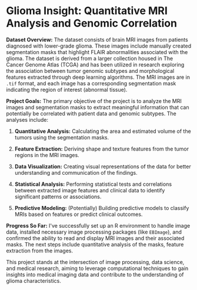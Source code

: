 # Glioma Insight: Quantitative MRI Analysis and Genomic Correlation

**Dataset Overview:**
The dataset consists of brain MRI images from patients diagnosed with lower-grade glioma. These images include manually created segmentation masks that highlight FLAIR abnormalities associated with the glioma. The dataset is derived from a larger collection housed in The Cancer Genome Atlas (TCGA) and has been utilized in research exploring the association between tumor genomic subtypes and morphological features extracted through deep learning algorithms. The MRI images are in `.tif` format, and each image has a corresponding segmentation mask indicating the region of interest (abnormal tissue).

**Project Goals:**
The primary objective of the project is to analyze the MRI images and segmentation masks to extract meaningful information that can potentially be correlated with patient data and genomic subtypes. The analyses include:

1. **Quantitative Analysis:** Calculating the area and estimated volume of the tumors using the segmentation masks.

2. **Feature Extraction:** Deriving shape and texture features from the tumor regions in the MRI images.

3. **Data Visualization:** Creating visual representations of the data for better understanding and communication of the findings.

4. **Statistical Analysis:** Performing statistical tests and correlations between extracted image features and clinical data to identify significant patterns or associations.

5. **Predictive Modeling:** (Potentially) Building predictive models to classify MRIs based on features or predict clinical outcomes.

**Progress So Far:**
I've successfully set up an R environment to handle image data, installed necessary image processing packages (like `EBImage`), and confirmed the ability to read and display MRI images and their associated masks. The next steps include quantitative analysis of the masks, feature extraction from the images.

This project stands at the intersection of image processing, data science, and medical research, aiming to leverage computational techniques to gain insights into medical imaging data and contribute to the understanding of glioma characteristics.
